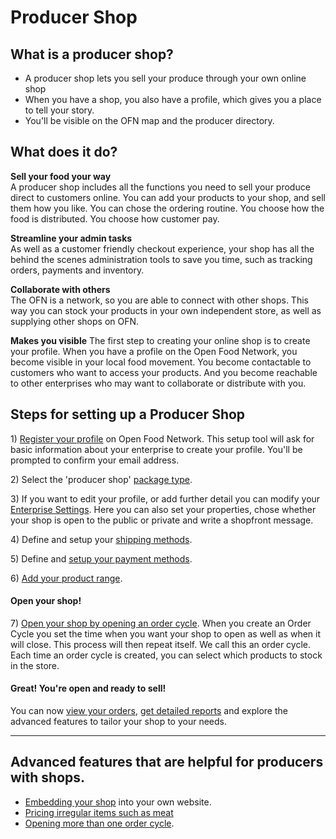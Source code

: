 # Producer Shop

## What is a producer shop?

* A producer shop lets you sell your produce through your own online shop
* When you have a shop, you also have a profile, which gives you a place to tell your story.
* You'll be visible on the OFN map and the producer directory.

## What does it do?

**Sell your food your way**  
A producer shop includes all the functions you need to sell your produce direct to customers online. You can add your products to your shop, and sell them how you like. You can chose the ordering routine. You choose how the food is distributed. You choose how customer pay.

**Streamline your admin tasks**  
As well as a customer friendly checkout experience, your shop has all the behind the scenes administration tools to save you time, such as tracking orders, payments and inventory.  

**Collaborate with others**  
The OFN is a network, so you are able to connect with other shops. This way you can stock your products in your own independent store, as well as supplying other shops on OFN.

**Makes you visible**
The first step to creating your online shop is to create your profile. When you have a profile on the Open Food Network, you become visible in your local food movement. You become contactable to customers who want to access your products. And you become reachable to other enterprises who may want to collaborate or distribute with you.

## Steps for setting up a Producer Shop

1\) [Register your profile](/create-an-account.md) on Open Food Network. This setup tool will ask for basic information about your enterprise to create your profile. You'll be prompted to confirm your email address.

2\) Select the 'producer shop' [package type](/hub-profile-types.md).

3\) If you want to edit your profile, or add further detail you can modify your [Enterprise Settings](/your-profile.md). Here you can also set your properties, chose whether your shop is open to the public or private and write a shopfront message.

4\) Define and setup your [shipping methods](/shipping-methods.md).

5\) Define and [setup your payment methods](/payment-methods.md).

6\) [Add your product range](/products.md).

#### **Open your shop!**

7\) [Open your shop by opening an order cycle](/order-cycles-adv.md). When you create an Order Cycle  you set the time when you want your shop to open as well as when it will close. This process will then repeat itself. We call this an order cycle. Each time an order cycle is created, you can select which products to stock in the store.

#### **Great! You're open and ready to sell!**

You can now [view your orders](/view-orders.md), [get detailed reports](/reports.md) and explore the advanced features to tailor your shop to your needs.

---

## Advanced features that are helpful for producers with shops.

* [Embedding your shop](/embedded-shopfronts.md) into your own website.
* [Pricing irregular items such as meat](/pricing-irregular-indivisible-meat-items.md)
* [Opening more than one order cycle](/opening-more-than-one-order-cycle.md).

